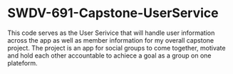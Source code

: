 # SWDV-691-Capstone-UserService

This code serves as the User Serivice that will handle user information across the app as well as member information for my overall capstone project.
The project is an app for social groups to come together, motivate and hold each other accountable to achiece a goal as a group on one plateform.  
